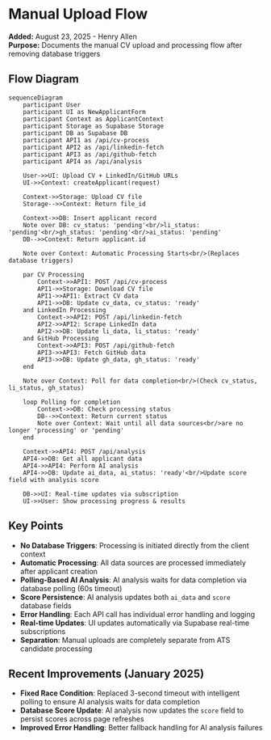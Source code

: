 # Manual Upload Flow

**Added:** August 23, 2025 - Henry Allen  
**Purpose:** Documents the manual CV upload and processing flow after removing database triggers

## Flow Diagram

```mermaid
sequenceDiagram
    participant User
    participant UI as NewApplicantForm
    participant Context as ApplicantContext
    participant Storage as Supabase Storage
    participant DB as Supabase DB
    participant API1 as /api/cv-process
    participant API2 as /api/linkedin-fetch
    participant API3 as /api/github-fetch
    participant API4 as /api/analysis

    User->>UI: Upload CV + LinkedIn/GitHub URLs
    UI->>Context: createApplicant(request)
    
    Context->>Storage: Upload CV file
    Storage-->>Context: Return file_id
    
    Context->>DB: Insert applicant record
    Note over DB: cv_status: 'pending'<br/>li_status: 'pending'<br/>gh_status: 'pending'<br/>ai_status: 'pending'
    DB-->>Context: Return applicant.id
    
    Note over Context: Automatic Processing Starts<br/>(Replaces database triggers)
    
    par CV Processing
        Context->>API1: POST /api/cv-process
        API1->>Storage: Download CV file
        API1->>API1: Extract CV data
        API1->>DB: Update cv_data, cv_status: 'ready'
    and LinkedIn Processing
        Context->>API2: POST /api/linkedin-fetch
        API2->>API2: Scrape LinkedIn data
        API2->>DB: Update li_data, li_status: 'ready'
    and GitHub Processing
        Context->>API3: POST /api/github-fetch
        API3->>API3: Fetch GitHub data
        API3->>DB: Update gh_data, gh_status: 'ready'
    end
    
    Note over Context: Poll for data completion<br/>(Check cv_status, li_status, gh_status)
    
    loop Polling for completion
        Context->>DB: Check processing status
        DB-->>Context: Return current status
        Note over Context: Wait until all data sources<br/>are no longer 'processing' or 'pending'
    end
    
    Context->>API4: POST /api/analysis
    API4->>DB: Get all applicant data
    API4->>API4: Perform AI analysis
    API4->>DB: Update ai_data, ai_status: 'ready'<br/>Update score field with analysis score
    
    DB->>UI: Real-time updates via subscription
    UI->>User: Show processing progress & results
```

## Key Points

- **No Database Triggers**: Processing is initiated directly from the client context
- **Automatic Processing**: All data sources are processed immediately after applicant creation
- **Polling-Based AI Analysis**: AI analysis waits for data completion via database polling (60s timeout)
- **Score Persistence**: AI analysis updates both `ai_data` and `score` database fields
- **Error Handling**: Each API call has individual error handling and logging
- **Real-time Updates**: UI updates automatically via Supabase real-time subscriptions
- **Separation**: Manual uploads are completely separate from ATS candidate processing

## Recent Improvements (January 2025)

- **Fixed Race Condition**: Replaced 3-second timeout with intelligent polling to ensure AI analysis waits for data completion
- **Database Score Update**: AI analysis now updates the `score` field to persist scores across page refreshes
- **Improved Error Handling**: Better fallback handling for AI analysis failures
